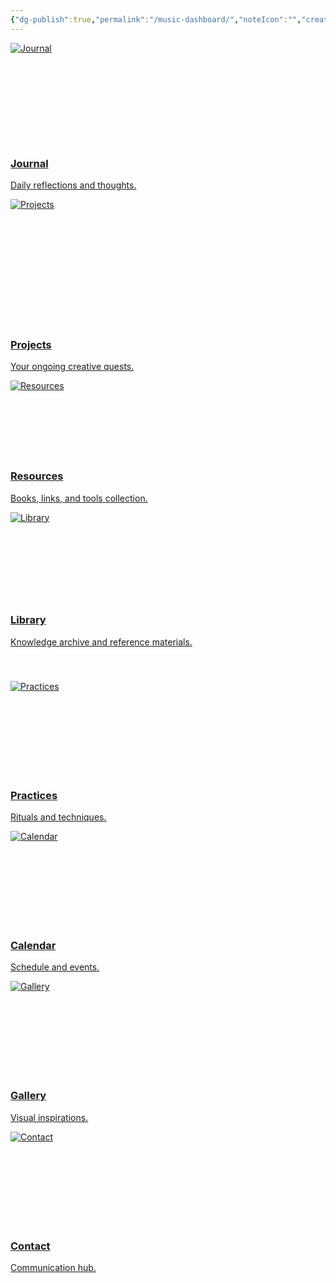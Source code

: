 ```yaml
---
{"dg-publish":true,"permalink":"/music-dashboard/","noteIcon":"","created":"2025-04-23T07:19:07.644+02:00","updated":"2025-04-27T12:41:01.256+02:00"}
---
```



<div class="flashcard-grid grid-4">
  <!-- Card 1 - Standard Height -->
  <div class="flashcard">
    <a href="/Image-to-SVG-Converter">
      <div class="flashcard-image" style="height: 160px;">
        <img src="/img/standardnah.png" alt="Journal">
      </div>
      <div class="flashcard-content">
        <h3>Journal</h3>
        <p>Daily reflections and thoughts.</p>
      </div>
    </a>
  </div>

  <!-- Card 2 - Taller Image Area -->
  <div class="flashcard">
    <a href="Projects">
      <div class="flashcard-image" style="height: 200px;">
        <img src="/img/projects.png" alt="Projects">
      </div>
      <div class="flashcard-content">
        <h3>Projects</h3>
        <p>Your ongoing creative quests.</p>
      </div>
    </a>
  </div>

  <!-- Card 3 - Shorter Image Area -->
  <div class="flashcard">
    <a href="/Image to SVG Converter">
      <div class="flashcard-image" style="height: 120px;">
        <img src="/img/resources.png" alt="Resources">
      </div>
      <div class="flashcard-content">
        <h3>Resources</h3>
        <p>Books, links, and tools collection.</p>
      </div>
    </a>
  </div>

  <!-- Card 4 - Custom Height with Taller Content Area -->
  <div class="flashcard">
    <a href="Library">
      <div class="flashcard-image" style="height: 140px;">
        <img src="/img/library.png" alt="Library">
      </div>
      <div class="flashcard-content" style="padding-bottom: 2.5rem;">
        <h3>Library</h3>
        <p>Knowledge archive and reference materials.</p>
      </div>
    </a>
  </div>
</div>

<!-- Second Row With Equal Heights -->
<div class="flashcard-grid grid-4">
  <!-- Card 5 -->
  <div class="flashcard">
    <a href="Practices">
      <div class="flashcard-image" style="height: 150px;">
        <img src="/img/practices.png" alt="Practices">
      </div>
      <div class="flashcard-content">
        <h3>Practices</h3>
        <p>Rituals and techniques.</p>
      </div>
    </a>
  </div>

  <!-- Card 6 -->
  <div class="flashcard">
    <a href="Calendar">
      <div class="flashcard-image" style="height: 150px;">
        <img src="/img/calendar.png" alt="Calendar">
      </div>
      <div class="flashcard-content">
        <h3>Calendar</h3>
        <p>Schedule and events.</p>
      </div>
    </a>
  </div>

  <!-- Card 7 -->
  <div class="flashcard">
    <a href="Gallery">
      <div class="flashcard-image" style="height: 150px;">
        <img src="/img/gallery.png" alt="Gallery">
      </div>
      <div class="flashcard-content">
        <h3>Gallery</h3>
        <p>Visual inspirations.</p>
      </div>
    </a>
  </div>

  <!-- Card 8 -->
  <div class="flashcard">
    <a href="Contact">
      <div class="flashcard-image" style="height: 150px;">
        <img src="/img/contact.png" alt="Contact">
      </div>
      <div class="flashcard-content">
        <h3>Contact</h3>
        <p>Communication hub.</p>
      </div>
    </a>
  </div>
</div>
